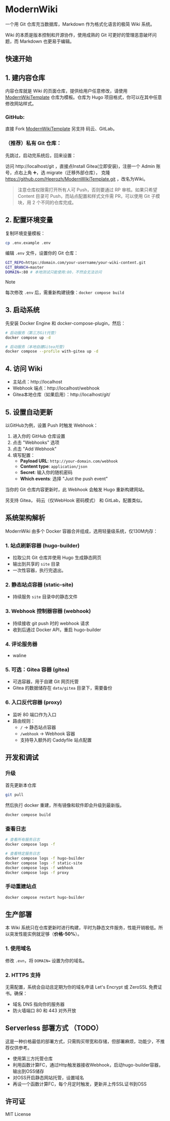 # ModernWiki

一个用 Git 仓库充当数据库，Markdown 作为格式化语言的极简 Wiki 系统。

Wiki 的本质是版本控制和开源协作，使用成熟的 Git 可更好的管理恶意破坏问题，而 Markdown 也更易于编辑。

## 快速开始

## 1. 建内容仓库

内容仓库就是 Wiki 的页面仓库，提供给用户任意修改，请使用 [ModernWikiTemplate](https://github.com/Heerozh/ModernWikiTemplate.git) 仓库为模板。仓库为 Hugo 项目格式，你可以在其中任意修改网站样式。

### **GitHub:**

直接 Fork [ModernWikiTemplate](https://github.com/Heerozh/ModernWikiTemplate.git)
另支持 码云、GitLab。

### **（推荐）私有 Git 仓库：**

先跳过，启动完系统后，回来设置：

访问 http://localhost/git ，直接点Install Gitea(立即安装)，注册一个 Admin 账号，点右上角 ➕，选 migrate（迁移外部仓库），
克隆 https://github.com/Heerozh/ModernWikiTemplate.git
，改名为Wiki。

> 注意仓库权限需打开所有人可 Push，否则要通过 RP 审核。如果只希望 Content 目录可 Push，而站点配置和样式文件需 PR，可以使用 Git 子模块，用 2 个不同的仓库完成。

## 2. 配置环境变量

复制环境变量模板：

```bash
cp .env.example .env
```

编辑 `.env` 文件，设置你的 Git 仓库：

```bash
GIT_REPO=https:/domain.com/your-username/your-wiki-content.git
GIT_BRANCH=master
DOMAIN=:80 # 本地测试只能使用:80，不然会无法访问
```

> [!NOTE] 
> 每次修改 `.env` 后，需重新构建镜像：`docker compose build`

## 3. 启动系统

先安装 Docker Engine 和 docker-compose-plugin，然后：


```bash
# 启动服务（第三方Git托管）
docker compose up -d

# 启动服务（本地自建Gitea托管)
docker compose --profile with-gitea up -d
```

## 4. 访问 Wiki

- 主站点：http://localhost
- Webhook 端点：http://localhost/webhook
- Gitea本地仓库（如果启用）：http://localhost/git/

## 5. 设置自动更新

以GitHub为例，设置 Push 时触发 Webhook：

1. 进入你的 GitHub 仓库设置
2. 点击 "Webhooks" 选项
3. 点击 "Add Webhook"
4. 填写配置：
   - **Payload URL**: `http://your-domain.com/webhook`
   - **Content type**: `application/json`
   - **Secret**: 输入你的随机密码
   - **Which events**: 选择 "Just the push event" 

当你的 Git 仓库内容更新时，此 Webhook 会触发 Hugo 重新构建网站。

另支持 Gitea， 码云（仅WebHook 密码模式） 和 GitLab，配置类似。

## 系统架构解析

ModernWiki 由多个 Docker 容器合并组成，选用轻量级系统，仅130M内存：

### 1. 站点刷新容器 (hugo-builder)

- 拉取公共 Git 仓库并使用 Hugo 生成静态网页
- 输出到共享的 `site` 目录
- 一次性容器，执行完退出。

### 2. 静态站点容器 (static-site)

- 持续服务 `site` 目录中的静态文件

### 3. Webhook 控制器容器 (webhook)

- 持续接收 git push 时的 webhook 请求
- 收到后通过 Docker API，重启 hugo-builder

### 4. 评论服务器

- waline


### 5. 可选：Gitea 容器 (gitea)

- 可选容器，用于自建 Git 网页托管
- Gitea 的数据储存在 `data/gitea` 目录下，需要备份

### 6. 入口反代容器 (proxy)

- 监听 80 端口作为入口
- 路由规则：
  - `/` → 静态站点容器
  - `/webhook` → Webhook 容器
  - 支持导入额外的 Caddyfile 站点配置

## 开发和调试

### 升级

首先更新本仓库
```bash
git pull
```
然后执行 docker 重建，所有镜像和软件即会升级到最新版。

```bash
docker compose build
```

### 查看日志

```bash
# 查看所有服务日志
docker compose logs -f

# 查看特定服务日志
docker compose logs -f hugo-builder
docker compose logs -f static-site
docker compose logs -f webhook
docker compose logs -f proxy
```

### 手动重建站点

```bash
docker compose restart hugo-builder
```

## 生产部署

本 Wiki 系统只在仓库更新时进行构建，平时为静态文件服务，性能开销极低。所以突发性能实例就足够（**价格-50%**）。

### 1. 使用域名

修改 `.evn`，将 `DOMAIN=` 设置为你的域名。


### 2. HTTPS 支持

无需配置，系统会自动且定期为你的域名申请 Let's Encrypt 或 ZeroSSL 免费证书。确保：

- 域名 DNS 指向你的服务器
- 防火墙端口 80 和 443 对外开放

## Serverless 部署方式 （TODO）

这是一种价格最低的部署方式，只需购买带宽和存储，但部署麻烦，功能少，不推荐仅供参考。

- 使用第三方托管仓库
- 利用函数计算FC，通过Http触发器接收Webhook，启动hugo-builder容器，输出到OSS储存
- 对OSS开启静态网站托管，设置域名
- 再设一个函数计算FC，每个月定时触发，更新并上传SSL证书到OSS


## 许可证

MIT License
